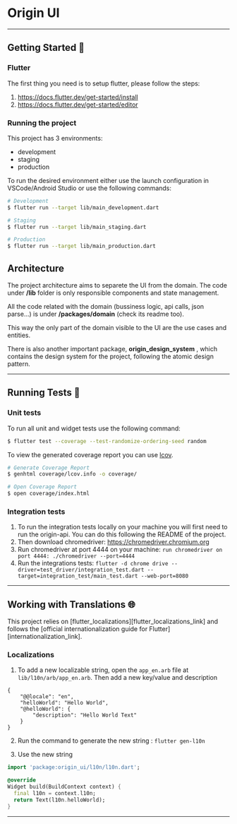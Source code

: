 # Origin UI
---

## Getting Started 🚀

### Flutter
The first thing you need is to setup flutter, please follow the steps: 
1. https://docs.flutter.dev/get-started/install
2. https://docs.flutter.dev/get-started/editor

### Running the project
This project has 3 environments:

- development
- staging
- production

To run the desired environment either use the launch configuration in VSCode/Android Studio or use the following commands:

```sh
# Development
$ flutter run --target lib/main_development.dart

# Staging
$ flutter run --target lib/main_staging.dart

# Production
$ flutter run --target lib/main_production.dart
```

## Architecture
The project architecture aims to separete the UI from the domain. The code under **/lib** folder is only responsible components and state management.

All the code related with the domain (bussiness logic, api calls, json parse...) is under **/packages/domain** (check its readme too). 

This way the only part of the domain visible to the UI are the use cases and entities.

There is also another important package, **origin_design_system** , which contains the design system for the project, following the atomic design pattern.

---
## Running Tests 🧪

### Unit tests

To run all unit and widget tests use the following command:

```sh
$ flutter test --coverage --test-randomize-ordering-seed random
```

To view the generated coverage report you can use [lcov](https://github.com/linux-test-project/lcov).

```sh
# Generate Coverage Report
$ genhtml coverage/lcov.info -o coverage/

# Open Coverage Report
$ open coverage/index.html
```

### Integration tests
1. To run the integration tests locally on your machine you will first need to run the origin-api. You can do this following the README of the project. 
2. Then download chromedriver:
     https://chromedriver.chromium.org
3. Run chromedriver at port 4444 on your machine: 
    ```run chromedriver on port 4444: ./chromedriver --port=4444```
4. Run the integrations tests:
    ```flutter -d chrome drive --driver=test_driver/integration_test.dart --target=integration_test/main_test.dart --web-port=8080```

---
## Working with Translations 🌐

This project relies on [flutter_localizations][flutter_localizations_link] and follows the [official internationalization guide for Flutter][internationalization_link].

### Localizations

1. To add a new localizable string, open the `app_en.arb` file at `lib/l10n/arb/app_en.arb`. Then add a new key/value and description

```arb
{
    "@@locale": "en",
    "helloWorld": "Hello World",
    "@helloWorld": {
        "description": "Hello World Text"
    }
}
```

2. Run the command to generate the new string :
```flutter gen-l10n```

3. Use the new string

```dart
import 'package:origin_ui/l10n/l10n.dart';

@override
Widget build(BuildContext context) {
  final l10n = context.l10n;
  return Text(l10n.helloWorld);
}
```

---


